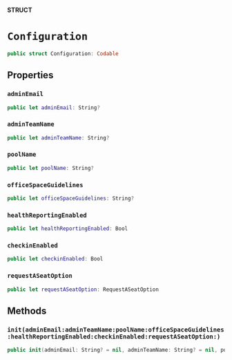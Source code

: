 **STRUCT**

# `Configuration`

```swift
public struct Configuration: Codable
```

## Properties
### `adminEmail`

```swift
public let adminEmail: String?
```

### `adminTeamName`

```swift
public let adminTeamName: String?
```

### `poolName`

```swift
public let poolName: String?
```

### `officeSpaceGuidelines`

```swift
public let officeSpaceGuidelines: String?
```

### `healthReportingEnabled`

```swift
public let healthReportingEnabled: Bool
```

### `checkinEnabled`

```swift
public let checkinEnabled: Bool
```

### `requestASeatOption`

```swift
public let requestASeatOption: RequestASeatOption
```

## Methods
### `init(adminEmail:adminTeamName:poolName:officeSpaceGuidelines:healthReportingEnabled:checkinEnabled:requestASeatOption:)`

```swift
public init(adminEmail: String? = nil, adminTeamName: String? = nil, poolName: String? = nil, officeSpaceGuidelines: String? = nil, healthReportingEnabled: Bool = false, checkinEnabled: Bool = true, requestASeatOption: RequestASeatOption = .alert)
```
